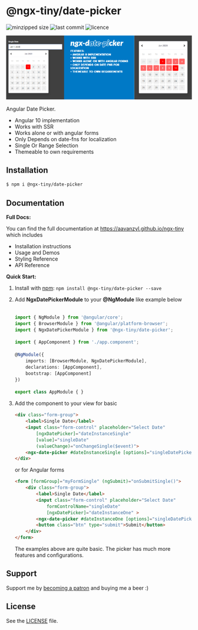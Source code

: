 # @ngx-tiny/date-picker

![minzipped size](https://img.shields.io/bundlephobia/minzip/@ngx-tiny/date-picker?style=for-the-badge)
![last commit](https://img.shields.io/github/last-commit/aavanzyl/ngx-tiny?style=for-the-badge)
![licence](https://img.shields.io/npm/l/@ngx-tiny/date-picker?style=for-the-badge)

![Date Picker Inline](https://raw.githubusercontent.com/aavanzyl/ngx-tiny/master/projects/assets/ngx-date-picker.png)

Angular Date Picker.

* Angular 10 implementation
* Works with SSR
* Works alone or with angular forms 
* Only Depends on date-fns for localization
* Single Or Range Selection
* Themeable to own requirements




## Installation

```sh
$ npm i @ngx-tiny/date-picker
```


## Documentation

__Full Docs:__

You can find the full documentation at https://aavanzyl.github.io/ngx-tiny which includes
* Installation instructions
* Usage and Demos
* Styling Reference
* API Reference

__Quick Start:__

1. Install with [npm](https://www.npmjs.com): `npm install @ngx-tiny/date-picker --save`

2. Add __NgxDatePickerModule__ to your __@NgModule__ like example below
    ```typescript

    import { NgModule } from '@angular/core';
    import { BrowserModule } from '@angular/platform-browser';
    import { NgxDatePickerModule } from '@ngx-tiny/date-picker';

    import { AppComponent } from './app.component';

    @NgModule({
        imports: [BrowserModule, NgxDatePickerModule],
        declarations: [AppComponent],
        bootstrap: [AppComponent]
    })

    export class AppModule { }

    ```
 4. Add the component to your view for basic
    ```html
    <div class="form-group">
        <label>Single Date</label>
        <input class="form-control" placeholder="Select Date" 
            [ngxDatePicker]="dateInstanceSingle" 
            [value]="singleDate"
            (valueChange)="onChangeSingle($event)">
        <ngx-date-picker #dateInstanceSingle [options]="singleDatePickerOptions"></ngx-date-picker>
    </div>
    ```
    or for Angular forms
    ```html 
    <form [formGroup]="myFormSingle" (ngSubmit)="onSubmitSingle()">
        <div class="form-group">
            <label>Single Date</label>
            <input class="form-control" placeholder="Select Date" 
                formControlName="singleDate"
                [ngxDatePicker]="dateInstanceOne" >
            <ngx-date-picker #dateInstanceOne [options]="singleDatePickerOptions"></ngx-date-picker>
            <button class="btn" type="submit">Submit</button>
        </div>
    </form>
    ```
    The examples above are quite basic. The picker has much more features and configurations. 
    
## Support

Support me by [becoming a patron](https://www.patreon.com/bePatron?u=27640996) and buying me a beer :) 

## License
See the [LICENSE][license] file.


[license]: /LICENSE
[contributing]: /CONTRIBUTING.md
[docs]: /DOCUMENTATION.md 